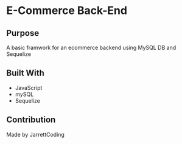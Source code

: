 # E-Commerce Back-End

## Purpose
A basic framwork for an ecommerce backend using MySQL DB and Sequelize

## Built With
* JavaScript
* mySQL
* Sequelize

## Contribution
Made by JarrettCoding

